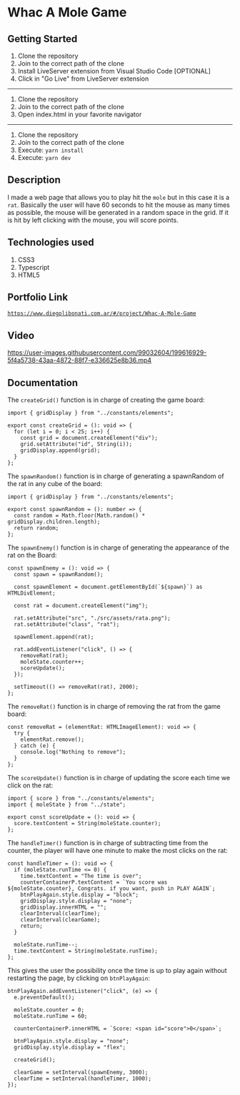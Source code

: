 # Whac A Mole Game

## Getting Started

1. Clone the repository
2. Join to the correct path of the clone
3. Install LiveServer extension from Visual Studio Code [OPTIONAL]
4. Click in "Go Live" from LiveServer extension

---

1. Clone the repository
2. Join to the correct path of the clone
3. Open index.html in your favorite navigator

---

1. Clone the repository
2. Join to the correct path of the clone
3. Execute: `yarn install`
4. Execute: `yarn dev`


## Description

I made a web page that allows you to play hit the `mole` but in this case it is a `rat`. Basically the user will have 60 seconds to hit the mouse as many times as possible, the mouse will be generated in a random space in the grid. If it is hit by left clicking with the mouse, you will score points.

## Technologies used

1. CSS3
2. Typescript
3. HTML5

## Portfolio Link

[`https://www.diegolibonati.com.ar/#/project/Whac-A-Mole-Game`](https://www.diegolibonati.com.ar/#/project/Whac-A-Mole-Game)

## Video

https://user-images.githubusercontent.com/99032604/199616929-5f4a5738-43aa-4872-88f7-e336625e8b36.mp4

## Documentation

The `createGrid()` function is in charge of creating the game board:

```
import { gridDisplay } from "../constants/elements";

export const createGrid = (): void => {
  for (let i = 0; i < 25; i++) {
    const grid = document.createElement("div");
    grid.setAttribute("id", String(i));
    gridDisplay.append(grid);
  }
};

```

The `spawnRandom()` function is in charge of generating a spawnRandom of the rat in any cube of the board:

```
import { gridDisplay } from "../constants/elements";

export const spawnRandom = (): number => {
  const random = Math.floor(Math.random() * gridDisplay.children.length);
  return random;
};
```

The `spawnEnemy()` function is in charge of generating the appearance of the rat on the Board:

```
const spawnEnemy = (): void => {
  const spawn = spawnRandom();

  const spawnElement = document.getElementById(`${spawn}`) as HTMLDivElement;

  const rat = document.createElement("img");

  rat.setAttribute("src", "./src/assets/rata.png");
  rat.setAttribute("class", "rat");

  spawnElement.append(rat);

  rat.addEventListener("click", () => {
    removeRat(rat);
    moleState.counter++;
    scoreUpdate();
  });

  setTimeout(() => removeRat(rat), 2000);
};
```

The `removeRat()` function is in charge of removing the rat from the game board:

```
const removeRat = (elementRat: HTMLImageElement): void => {
  try {
    elementRat.remove();
  } catch (e) {
    console.log("Nothing to remove");
  }
};
```

The `scoreUpdate()` function is in charge of updating the score each time we click on the rat:

```
import { score } from "../constants/elements";
import { moleState } from "../state";

export const scoreUpdate = (): void => {
  score.textContent = String(moleState.counter);
};
```

The `handleTimer()` function is in charge of subtracting time from the counter, the player will have one minute to make the most clicks on the rat:

```
const handleTimer = (): void => {
  if (moleState.runTime <= 0) {
    time.textContent = "The time is over";
    counterContainerP.textContent = `You score was ${moleState.counter}, Congrats. if you want, push in PLAY AGAIN`;
    btnPlayAgain.style.display = "block";
    gridDisplay.style.display = "none";
    gridDisplay.innerHTML = "";
    clearInterval(clearTime);
    clearInterval(clearGame);
    return;
  }

  moleState.runTime--;
  time.textContent = String(moleState.runTime);
};

```

This gives the user the possibility once the time is up to play again without restarting the page, by clicking on `btnPlayAgain`:

```
btnPlayAgain.addEventListener("click", (e) => {
  e.preventDefault();

  moleState.counter = 0;
  moleState.runTime = 60;
  
  counterContainerP.innerHTML = `Score: <span id="score">0</span>`;

  btnPlayAgain.style.display = "none";
  gridDisplay.style.display = "flex";

  createGrid();

  clearGame = setInterval(spawnEnemy, 3000);
  clearTime = setInterval(handleTimer, 1000);
});
```
